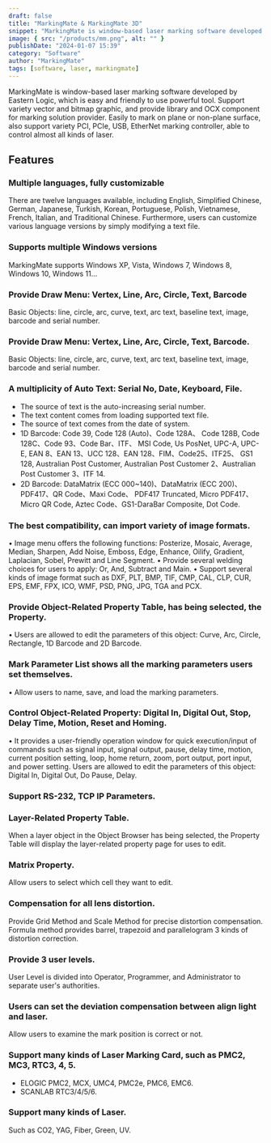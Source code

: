 ```yaml
---
draft: false
title: "MarkingMate & MarkingMate 3D"
snippet: "MarkingMate is window-based laser marking software developed by Eastern Logic, which is easy and friendly to use powerful tool. Support variety vector and bitmap graphic, and provide library and OCX component for marking solution provider. Easily to mark on plane or non-plane surface, also support variety PCI, PCIe, USB, EtherNet marking controller, able to control almost all kinds of laser."
image: { src: "/products/mm.png", alt: "" }
publishDate: "2024-01-07 15:39"
category: "Software"
author: "MarkingMate"
tags: [software, laser, markingmate]
---
```


MarkingMate is window-based laser marking software developed by Eastern Logic, which is easy and friendly to use powerful tool. Support variety vector and bitmap graphic, and provide library and OCX component for marking solution provider. Easily to mark on plane or non-plane surface, also support variety PCI, PCIe, USB, EtherNet marking controller, able to control almost all kinds of laser.

## Features

### Multiple languages, fully customizable

There are twelve languages available, including English, Simplified Chinese, German, Japanese, Turkish, Korean, Portuguese, Polish, Vietnamese, French, Italian, and Traditional Chinese. Furthermore, users can customize various language versions by simply modifying a text file.

### Supports multiple Windows versions

MarkingMate supports Windows XP, Vista, Windows 7, Windows 8, Windows 10, Windows 11...

### Provide Draw Menu: Vertex, Line, Arc, Circle, Text, Barcode

Basic Objects: line, circle, arc, curve, text, arc text, baseline text, image, barcode and serial number.

### Provide Draw Menu: Vertex, Line, Arc, Circle, Text, Barcode.

Basic Objects: line, circle, arc, curve, text, arc text, baseline text, image, barcode and serial number.

### A multiplicity of Auto Text: Serial No, Date, Keyboard, File.

- The source of text is the auto-increasing serial number.
- The text content comes from loading supported text file.
- The source of text comes from the date of system.
- 1D Barcode: Code 39, Code 128 (Auto)、Code 128A、 Code 128B, Code 128C、Code 93、Code Bar、ITF、 MSI Code, Us PosNet, UPC-A, UPC-E, EAN 8、EAN 13、UCC 128、EAN 128、FIM、Code25、ITF25、 GS1 128, Australian Post Customer, Australian Post Customer 2、Australian Post Customer 3、ITF 14.
- 2D Barcode: DataMatrix (ECC 000~140)、DataMatrix (ECC 200)、PDF417、QR Code、Maxi Code、 PDF417 Truncated, Micro PDF417、Micro QR Code, Aztec Code、GS1-DaraBar Composite, Dot Code.

### The best compatibility, can import variety of image formats.

• Image menu offers the following functions: Posterize, Mosaic, Average, Median, Sharpen, Add Noise, Emboss, Edge, Enhance, Oilify, Gradient, Laplacian, Sobel, Prewitt and Line Segment.
• Provide several welding choices for users to apply: Or, And, Subtract and Main.
• Support several kinds of image format such as DXF, PLT, BMP, TIF, CMP, CAL, CLP, CUR, EPS, EMF, FPX, ICO, WMF, PSD, PNG, JPG, TGA and PCX.

### Provide Object-Related Property Table, has being selected, the Property.

• Users are allowed to edit the parameters of this object: Curve, Arc, Circle, Rectangle, 1D Barcode and 2D Barcode.

### Mark Parameter List shows all the marking parameters users set themselves.

• Allow users to name, save, and load the marking parameters.

### Control Object-Related Property: Digital In, Digital Out, Stop, Delay Time, Motion, Reset and Homing.

• It provides a user-friendly operation window for quick execution/input of commands such as signal input, signal output, pause, delay time, motion, current position setting, loop, home return, zoom, port output, port input, and power setting. Users are allowed to edit the parameters of this object: Digital In, Digital Out, Do Pause, Delay.

### Support RS-232, TCP IP Parameters.

### Layer-Related Property Table.

When a layer object in the Object Browser has being selected, the Property Table will display the layer-related property page for uses to edit.

### Matrix Property.

Allow users to select which cell they want to edit.

### Compensation for all lens distortion.

Provide Grid Method and Scale Method for precise distortion compensation.
Formula method provides barrel, trapezoid and parallelogram 3 kinds of distortion correction.

### Provide 3 user levels.

User Level is divided into Operator, Programmer, and Administrator to separate user's authorities.

### Users can set the deviation compensation between align light and laser.

Allow users to examine the mark position is correct or not.

### Support many kinds of Laser Marking Card, such as PMC2, MC3, RTC3, 4, 5.

- ELOGIC PMC2, MCX, UMC4, PMC2e, PMC6, EMC6.
- SCANLAB RTC3/4/5/6.

### Support many kinds of Laser.

Such as CO2, YAG, Fiber, Green, UV.
